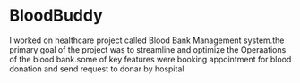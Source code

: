 # BloodBuddy
I worked on healthcare project called Blood Bank Management system.the primary goal of the project was to streamline and optimize the  Operaations of the blood bank.some of key features were booking appointment for blood donation and send request to donar by hospital
